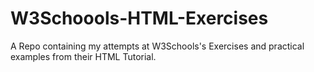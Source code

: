 # W3Schoools-HTML-Exercises
A Repo containing my attempts at W3Schools's Exercises and practical examples from their HTML Tutorial. 
